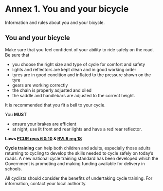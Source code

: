 
# Annex 1. You and your bicycle

Information and rules about you and your bicycle.

## You and your bicycle

Make sure that you feel confident of your ability to ride safely on the road. Be sure that

 * you choose the right size and type of cycle for comfort and safety
 * lights and reflectors are kept clean and in good working order
 * tyres are in good condition and inflated to the pressure shown on the tyre
 * gears are working correctly
 * the chain is properly adjusted and oiled
 * the saddle and handlebars are adjusted to the correct height.

It is recommended that you fit a bell to your cycle.

You **MUST**

 * ensure your brakes are efficient
 * at night, use lit front and rear lights and have a red rear reflector.

**Laws [PCUR regs 6 & 10](http://www.legislation.gov.uk/uksi/1983/1176/made) & [RVLR reg 18](http://www.legislation.gov.uk/uksi/1989/1796/regulation/18/made)**

**Cycle training** can help both children and adults, especially those adults returning to cycling to develop the skills needed to cycle safely on today’s roads. A new national cycle training standard has been developed which the Government is promoting and making funding available for delivery in schools.

All cyclists should consider the benefits of undertaking cycle training. For information, contact your local authority.

